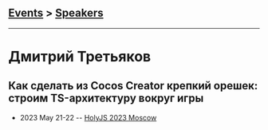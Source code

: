 ## [Events](../README.md) > [Speakers](../speakers.md)
---

# Дмитрий Третьяков

## Как сделать из Cocos Creator крепкий орешек: строим TS-архитектуру вокруг игры
- 2023 May 21-22 -- [HolyJS 2023 Moscow](https://www.youtube.com/watch?v=FNRqdxdFtlo)    
